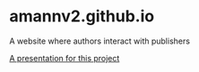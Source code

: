 # amannv2.github.io
A website where authors interact with publishers

[A presentation for this project](https://drive.google.com/open?id=1TxdWLSCCTe_gBCFK6lcdW4yIqSMzsAwN)
